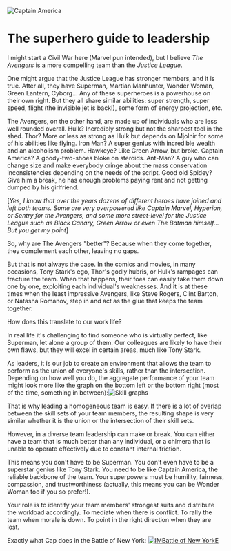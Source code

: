 ![Captain America](./cap_header.jpg)  

# The superhero guide to leadership

I might start a Civil War here (Marvel pun intended), but I believe *The Avengers* is a more compelling team than the *Justice League*.

One might argue that the Justice League has stronger members, and it is true. After all, they have Superman, Martian Manhunter, Wonder Woman, Green Lantern, Cyborg... Any of these superheroes is a powerhouse on their own right. But they all share similar abilities: super strength, super speed, flight (the invisible jet is back!), some form of energy projection, etc.

The Avengers, on the other hand, are made up of individuals who are less well rounded overall. Hulk? Incredibly strong but not the sharpest tool in the shed. Thor? More or less as strong as Hulk but depends on Mjolnir for some of his abilities like flying. Iron Man? A super genius with incredible wealth and an alcoholism problem. Hawkeye? Like Green Arrow, but broke. Captain America? A goody-two-shoes bloke on steroids. Ant-Man? A guy who can change size and make everybody cringe about the mass conservation inconsistencies depending on the needs of the script. Good old Spidey? Give him a break, he has enough problems paying rent and not getting dumped by his girlfriend.

[*Yes, I know that over the years dozens of different heroes have joined and left both teams. Some are very overpowered like Captain Marvel, Hyperion, or Sentry for the Avengers, and some more street-level for the Justice League such as Black Canary, Green Arrow or even The Batman himself... But you get my point*]

So, why are The Avengers "better"? Because when they come together, they complement each other, leaving no gaps.

But that is not always the case. In the comics and movies, in many occasions, Tony Stark's ego, Thor's godly hubris, or Hulk's rampages can fracture the team. When that happens, their foes can easily take them down one by one, exploiting each individual's weaknesses. And it is at these times when the least impressive Avengers, like Steve Rogers, Clint Barton, or Natasha Romanov, step in and act as the glue that keeps the team together.

How does this translate to our work life?

In real life it's challenging to find someone who is virtually perfect, like Superman, let alone a group of them. Our colleagues are likely to have their own flaws, but they will excel in certain areas, much like Tony Stark.

As leaders, it is our job to create an environment that allows the team to perform as the union of everyone's skills, rather than the intersection. Depending on how well you do, the aggregate performance of your team might look more like the graph on the bottom left or the bottom right (most of the time, something in between):![Skill graphs](./skills_radar_graphs.png)

That is why leading a homogeneous team is easy. If there is a lot of overlap between the skill sets of your team members, the resulting shape is very similar whether it is the union or the intersection of their skill sets.

However, in a diverse team leadership can make or break. You can either have a team that is much better than any individual, or a chimera that is unable to operate effectively due to constant internal friction.

This means you don't have to be Superman. You don't even have to be a superstar genius like Tony Stark. You need to be like Captain America, the reliable backbone of the team. Your superpowers must be humility, fairness, compassion, and trustworthiness (actually, this means you can be Wonder Woman too if you so prefer!).

Your role is to identify your team members' strongest suits and distribute the workload accordingly. To mediate when there is conflict. To rally the team when morale is down. To point in the right direction when they are lost.

Exactly what Cap does in the Battle of New York:
[![IMBattle of New YorkE](https://img.youtube.com/vi/uk9id1KIjns/0.jpg)](https://www.youtube.com/watch?v=uk9id1KIjns)
